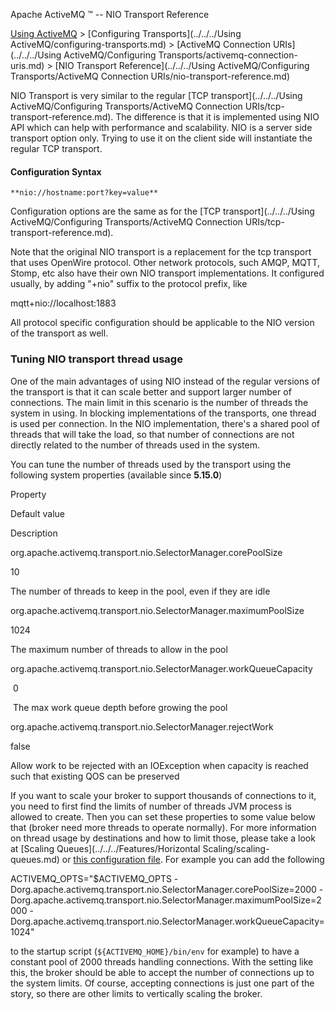 Apache ActiveMQ ™ -- NIO Transport Reference 

[Using ActiveMQ](../../../using-activemq.md) > [Configuring Transports](../../../Using ActiveMQ/configuring-transports.md) > [ActiveMQ Connection URIs](../../../Using ActiveMQ/Configuring Transports/activemq-connection-uris.md) > [NIO Transport Reference](../../../Using ActiveMQ/Configuring Transports/ActiveMQ Connection URIs/nio-transport-reference.md)


NIO Transport is very similar to the regular [TCP transport](../../../Using ActiveMQ/Configuring Transports/ActiveMQ Connection URIs/tcp-transport-reference.md). The difference is that it is implemented using NIO API which can help with performance and scalability. NIO is a server side transport option only. Trying to use it on the client side will instantiate the regular TCP transport.

#### Configuration Syntax

`**nio://hostname:port?key=value**`

Configuration options are the same as for the [TCP transport](../../../Using ActiveMQ/Configuring Transports/ActiveMQ Connection URIs/tcp-transport-reference.md).

Note that the original NIO transport is a replacement for the tcp transport that uses OpenWire protocol. Other network protocols, such AMQP, MQTT, Stomp, etc also have their own NIO transport implementations. It configured usually, by adding "+nio" suffix to the protocol prefix, like

mqtt+nio://localhost:1883

All protocol specific configuration should be applicable to the NIO version of the transport as well.

### Tuning NIO transport thread usage

One of the main advantages of using NIO instead of the regular versions of the transport is that it can scale better and support larger number of connections. The main limit in this scenario is the number of threads the system in using. In blocking implementations of the transports, one thread is used per connection. In the NIO implementation, there's a shared pool of threads that will take the load, so that number of connections are not directly related to the number of threads used in the system.

You can tune the number of threads used by the transport using the following system properties (available since **5.15.0**)

Property

Default value

Description

org.apache.activemq.transport.nio.SelectorManager.corePoolSize

10

The number of threads to keep in the pool, even if they are idle

org.apache.activemq.transport.nio.SelectorManager.maximumPoolSize

1024

The maximum number of threads to allow in the pool

org.apache.activemq.transport.nio.SelectorManager.workQueueCapacity

 0

 The max work queue depth before growing the pool

org.apache.activemq.transport.nio.SelectorManager.rejectWork

false

Allow work to be rejected with an IOException when capacity is reached such that existing QOS can be preserved

If you want to scale your broker to support thousands of connections to it, you need to first find the limits of number of threads JVM process is allowed to create. Then you can set these properties to some value below that (broker need more threads to operate normally). For more information on thread usage by destinations and how to limit those, please take a look at [Scaling Queues](../../../Features/Horizontal Scaling/scaling-queues.md) or [this configuration file](http://svn.apache.org/repos/asf/activemq/trunk/assembly/src/sample-conf/activemq-scalability.xml). For example you can add the following

ACTIVEMQ\_OPTS="$ACTIVEMQ\_OPTS -Dorg.apache.activemq.transport.nio.SelectorManager.corePoolSize=2000 -Dorg.apache.activemq.transport.nio.SelectorManager.maximumPoolSize=2000 -Dorg.apache.activemq.transport.nio.SelectorManager.workQueueCapacity=1024"

to the startup script (`${ACTIVEMQ_HOME}/bin/env` for example) to have a constant pool of 2000 threads handling connections. With the setting like this, the broker should be able to accept the number of connections up to the system limits. Of course, accepting connections is just one part of the story, so there are other limits to vertically scaling the broker.

